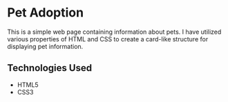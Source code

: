 # Pet Adoption

This is a simple web page containing information about pets. I have utilized various properties of HTML and CSS to create a card-like structure for displaying pet information.

## Technologies Used

- HTML5
- CSS3
